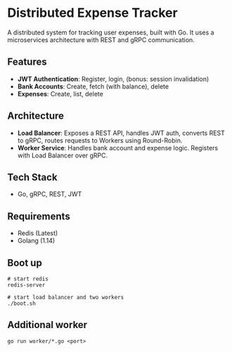 # Distributed Expense Tracker

A distributed system for tracking user expenses, built with Go. It uses a microservices architecture with REST and gRPC communication.

## Features

- **JWT Authentication**: Register, login, (bonus: session invalidation)
- **Bank Accounts**: Create, fetch (with balance), delete
- **Expenses**: Create, list, delete

## Architecture

- **Load Balancer**: Exposes a REST API, handles JWT auth, converts REST to gRPC, routes requests to Workers using Round-Robin.
- **Worker Service**: Handles bank account and expense logic. Registers with Load Balancer over gRPC.

## Tech Stack

- Go, gRPC, REST, JWT

## Requirements

- Redis (Latest)
- Golang (1.14)

## Boot up

```
# start redis
redis-server

# start load balancer and two workers
./boot.sh
```

## Additional worker

```
go run worker/*.go <port>
```
